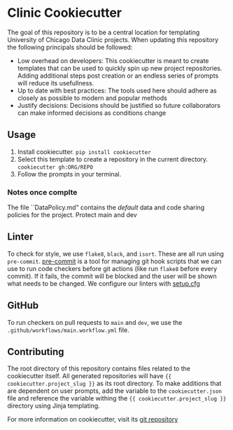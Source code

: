 # Clinic Cookiecutter

The goal of this repository is to be a central location for templating University of Chicago Data Clinic projects. When updating this repository the following principals should be followed:
- Low overhead on developers: This cookiecutter is meant to create templates that can be used to quickly spin up new project repositories. Adding additional steps post creation or an endless series of prompts will reduce its usefullness. 
- Up to date with best practices: The tools used here should adhere as closely as possible to modern and popular methods
- Justify decisions: Decisions should be justified so future collaborators can make informed decisions as conditions change

## Usage

1. Install cookiecutter. `pip install cookiecutter`
1. Select this template to create a repository in the current directory. `cookiecutter gh:ORG/REPO`
1. Follow the prompts in your terminal.


### Notes once complte
The file ``DataPolicy.md" contains the _default_ data and code sharing policies for the project.
Protect main and dev


## Linter

To check for style, we use `flake8`, `black`, and `isort`. These are all run using `pre-commit`. [pre-commit](https://pre-commit.com/) is a tool for managing git hook scripts that we can use to run code checkers before git actions (like run `flake8` before every commit). If it fails, the commit will be blocked and the user will be shown what needs to be changed. We configure our linters with [setup.cfg](https://docs.python.org/3/distutils/configfile.html)


## GitHub

To run checkers on pull requests to `main` and `dev`, we use the `.github/workflows/main.workflow.yml` file.

## Contributing

The root directory of this repository contains files related to the cookiecutter itself. All generated repositories will have `{{ cookiecutter.project_slug }}` as its root directory. To make additions that are dependent on user prompts, add the variable to the `cookiecutter.json` file and reference the variable withing the `{{ cookiecutter.project_slug }}` directory using Jinja templating. 

For more information on cookiecutter, visit its [git repository](https://github.com/cookiecutter/cookiecutter)